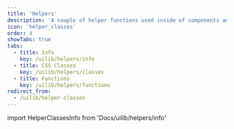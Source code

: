 ```yaml
---
title: 'Helpers'
description: 'A couple of helper functions used inside of components and extensions.'
icon: 'helper_classes'
order: 4
showTabs: true
tabs:
  - title: Info
    key: /uilib/helpers/info
  - title: CSS Classes
    key: /uilib/helpers/classes
  - title: Functions
    key: /uilib/helpers/functions
redirect_from:
  - /uilib/helper-classes
---
```


import HelperClassesInfo from 'Docs/uilib/helpers/info'

<HelperClassesInfo />
